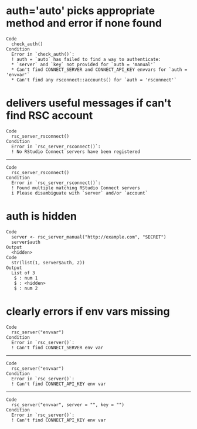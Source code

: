 # auth='auto' picks appropriate method and error if none found

    Code
      check_auth()
    Condition
      Error in `check_auth()`:
      ! auth = `auto` has failed to find a way to authenticate:
      * `server` and `key` not provided for `auth = 'manual'`
      * Can't find CONNECT_SERVER and CONNECT_API_KEY envvars for `auth = 'envvar'`
      * Can't find any rsconnect::accounts() for `auth = 'rsconnect'`

# delivers useful messages if can't find RSC account

    Code
      rsc_server_rsconnect()
    Condition
      Error in `rsc_server_rsconnect()`:
      ! No RStudio Connect servers have been registered

---

    Code
      rsc_server_rsconnect()
    Condition
      Error in `rsc_server_rsconnect()`:
      ! Found multiple matching RStudio Connect servers
      i Please disambiguate with `server` and/or `account`

# auth is hidden

    Code
      server <- rsc_server_manual("http://example.com", "SECRET")
      server$auth
    Output
      <hidden>
    Code
      str(list(1, server$auth, 2))
    Output
      List of 3
       $ : num 1
       $ : <hidden>
       $ : num 2

# clearly errors if env vars missing

    Code
      rsc_server("envvar")
    Condition
      Error in `rsc_server()`:
      ! Can't find CONNECT_SERVER env var

---

    Code
      rsc_server("envvar")
    Condition
      Error in `rsc_server()`:
      ! Can't find CONNECT_API_KEY env var

---

    Code
      rsc_server("envvar", server = "", key = "")
    Condition
      Error in `rsc_server()`:
      ! Can't find CONNECT_API_KEY env var


